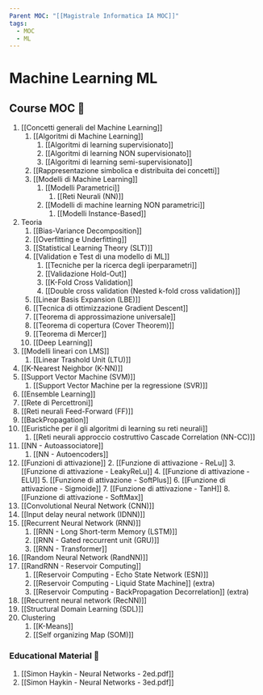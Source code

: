 ```yaml
---
Parent MOC: "[[Magistrale Informatica IA MOC]]"
tags:
  - MOC
  - ML
---
```

# Machine Learning ML

## Course MOC  📒
1. [[Concetti generali del Machine Learning]]
	1. [[Algoritmi di Machine Learning]]
		1. [[Algoritmi di learning supervisionato]]
		2. [[Algoritmi di learning NON supervisionato]]
		3. [[Algoritmi di learning semi-supervisionato]]
	2. [[Rappresentazione simbolica e distribuita dei concetti]]
	3. [[Modelli di Machine Learning]]
		1. [[Modelli Parametrici]]
			1. [[Reti Neurali (NN)]]
		2. [[Modelli di machine learning NON parametrici]]
			1. [[Modelli Instance-Based]]
2. Teoria
	1. [[Bias-Variance Decomposition]]
	2. [[Overfitting e Underfitting]]
	3. [[Statistical Learning Theory (SLT)]]
	4. [[Validation e Test di una modello di ML]]
		1. [[Tecniche per la ricerca degli iperparametri]]
		2. [[Validazione Hold-Out]]
		3. [[K-Fold Cross Validation]]
		4. [[Double cross validation (Nested k-fold cross validation)]]
	5. [[Linear Basis Expansion (LBE)]]
	6. [[Tecnica di ottimizzazione Gradient Descent]]
	7. [[Teorema di approssimazione universale]]
	8. [[Teorema di copertura (Cover Theorem)]]
	9. [[Teorema di Mercer]]
	10. [[Deep Learning]]
3. [[Modelli lineari con LMS]]
	1. [[Linear Trashold Unit (LTU)]]
4. [[K-Nearest Neighbor (K-NN)]]
5. [[Support Vector Machine (SVM)]]
	1. [[Support Vector Machine per la regressione (SVR)]]
6. [[Ensemble Learning]]
7. [[Rete di Percettroni]]
8. [[Reti neurali Feed-Forward (FF)]]
9. [[BackPropagation]]
10. [[Euristiche per il gli algoritmi di learning su reti neurali]]
	1. [[Reti neurali approccio costruttivo Cascade Correlation (NN-CC)]]
11. [[NN - Autoassociatore]]
	1. [[NN - Autoencoders]]
12. [[Funzioni di attivazione]]
	2. [[Funzione di attivazione - ReLu]]
	3. [[Funzione di attivazione - LeakyReLu]]
	4. [[Funzione di attivazione - ELU]]
	5. [[Funzione di attivazione - SoftPlus]]
	6. [[Funzione di attivazione - Sigmoide]]
	7. [[Funzione di attivazione - TanH]]
	8. [[Funzione di attivazione - SoftMax]]
13. [[Convolutional Neural Network  (CNN)]]
14. [[Input delay neural network (IDNN)]]
15. [[Recurrent Neural Network (RNN)]]
	1. [[RNN - Long Short-term Memory (LSTM)]]
	2. [[RNN - Gated reccurrent unit (GRU)]] 
	3. [[RNN - Transformer]] 
16. [[Random Neural Network (RandNN)]]
17. [[RandRNN - Reservoir Computing]] 
	1. [[Reservoir Computing - Echo State Network (ESN)]] 
	2. [[Reservoir Computing - Liquid State Machine]] (extra)
	3. [[Reservoir Computing - BackPropagation Decorrelation]] (extra)
18. [[Recurrent neural network (RecNN)]]
19. [[Structural Domain Learning (SDL)]]
20. Clustering
	1. [[K-Means]]
	2. [[Self organizing Map (SOM)]]


### Educational Material 🧱
1. [[Simon Haykin - Neural Networks - 2ed.pdf]]
2. [[Simon Haykin - Neural Networks - 3ed.pdf]]




